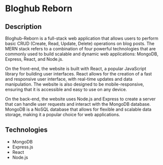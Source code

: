 # Bloghub Reborn

## Description

Bloghub-Reborn is a full-stack web application that allows users to perform basic CRUD (Create, Read, Update, Delete) operations on blog posts. The MERN stack refers to a combination of four powerful technologies that are commonly used to build scalable and dynamic web applications: MongoDB, Express, React, and Node.js.

On the front-end, the website is built with React, a popular JavaScript library for building user interfaces. React allows for the creation of a fast and responsive user interface, with real-time updates and data manipulation. The website is also designed to be mobile-responsive, ensuring that it is accessible and easy to use on any device.

On the back-end, the website uses Node.js and Express to create a server that can handle user requests and interact with the MongoDB database. MongoDB is a NoSQL database that allows for flexible and scalable data storage, making it a popular choice for web applications.

## Technologies 
+ MongoDB
+ Express.js
+ React
+ Node.js
  
